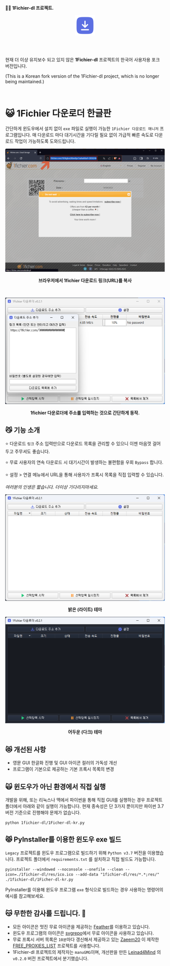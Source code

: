 **🧙‍♂️ 1Fichier-dl 프로젝트.**
<br/>
<p align="center">
  <img src="https://github.com/jshsakura/1fichier-dl/blob/main/screenshots/ico.png?raw=true"></img>
</p><br/><br/>

현재 더 이상 유지보수 되고 있지 않은 **1Fichier-dl** 프로젝트의 한국어 사용자용 포크 버전입니다.

(This is a Korean fork version of the 1Fichier-dl project, which is no longer being maintained.)

<br/>

# 😺 1Fichier 다운로더 한글판

간단하게 윈도우에서 설치 없이 `exe` 파일로 실행이 가능한 `1Fichier 다운로드 매니저` 프로그램입니다.
매 다운로드 마다 대기시간을 기다릴 필요 없이 가급적 빠른 속도로 다운로드 작업이 가능하도록 도와드립니다.

<p align="center">
  <img src="https://raw.githubusercontent.com/jshsakura/1fichier-dl/main/screenshots/preview-1fichier-site.png"></img>
</p>
<p align="center">
  <b>브라우저에서 1fichier 다운로드 링크(URL)를 복사</b>
</p>
<br/>
<p align="center">
  <img src="https://raw.githubusercontent.com/jshsakura/1fichier-dl/main/screenshots/preview.png"></img>
</p>

<p align="center">
  <b>1fichier 다운로더에 주소를 입력하는 것으로 간단하게 동작.</b>
</p>

## 😼 기능 소개

⭐ 다운로드 `링크` 주소 입력만으로 다운로드 목록을 관리할 수 있으니 이젠 마음껏 걸어두고 주무셔도 좋습니다.

⭐ 무료 사용자의 연속 다운로드 시 대기시간이 발생하는 불편함을 우회 `Bypass` 합니다.

⭐ 설정 > 연결 메뉴에서 URL을 통해 사용자가 프록시 목록을 직접 입력할 수 있습니다.

_여러분의 인생은 짧습니다. 더이상 기다리지마세요._

<p align="center">
  <img src="https://raw.githubusercontent.com/jshsakura/1fichier-dl/main/screenshots/Screenshot_Light.png"></img>
</p>

<p align="center">
  <b>밝은 (라이트) 테마</b>
</p>

<p align="center">
  <img src="https://raw.githubusercontent.com/jshsakura/1fichier-dl/main/screenshots/Screenshot_Dark.png"></img>
</p>

<p align="center">
  <b>어두운 (다크) 테마</b>
</p>

## 😻 개선된 사항

- 영문 GUI 한글화 진행 및 GUI 아이콘 컬러의 가독성 개선
- 프로그램이 기본으로 제공하는 기본 프록시 목록의 변경

## 🙀 윈도우가 아닌 환경에서 직접 실행

개발을 위해, 또는 리눅스나 맥에서 파이썬을 통해 직접 GUI를 실행하는 경우 프로젝트 폴더에서 아래와 같이 실행이 가능합니다.
현재 종속성은 단 3가지 뿐이지만 파이썬 3.7 버전 기준으로 진행해야 문제가 없습니다.

```
python 1fichier-dl/1Ficher-dl-kr.py
```

## 😾 PyInstaller를 이용한 윈도우 exe 빌드

`Legacy` 프로젝트를 윈도우 프로그램으로 빌드하기 위해 `Python v3.7` 버전을 이용했습니다.
프로젝트 폴더에서 `requirements.txt` 를 설치하고 직접 빌드도 가능합니다.

```
pyinstaller --windowed --noconsole --onefile --clean --icon=./1fichier-dl/res/ico.ico --add-data "1fichier-dl/res/*.*;res/" ./1fichier-dl/1Ficher-dl-kr.py
```

PyInstaller를 이용해 윈도우 프로그램 `exe` 형식으로 빌드하는 경우 사용하는 명령어의 예시를 참고해보세요.

## 😽 무한한 감사를 드립니다. 🫶

- 모든 아이콘은 멋진 무료 아이콘을 제공하는 [Feather](https://feathericons.com/)를 이용하고 있습니다.
- 윈도우 프로그램의 아이콘은 [svgrepo](https://www.svgrepo.com/)에서 무료 아이콘을 사용하고 있습니다.
- 무료 프록시 서버 목록은 `10분`마다 갱신해서 제공하고 있는 [Zaeem20](https://github.com/Zaeem20/FREE_PROXIES_LIST/commits?author=Zaeem20) 이 제작한 [FREE_PROXIES_LIST](https://github.com/Zaeem20/FREE_PROXIES_LIST) 프로젝트를 사용합니다.
- 1Fichier-dl 프로젝트의 제작자는 `manuGMG`이며, 개선판을 만든 [Leinad4Mind](https://github.com/Leinad4Mind/1fichier-dl) 의 `v0.2.0` 버전 프로젝트에서 분기했습니다.
